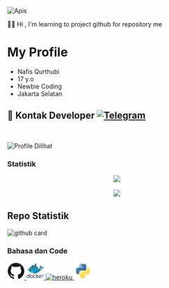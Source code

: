 ![Apis](https://telegra.ph/file/c48d71e43557485f94474.jpg)

👋🏻 Hi , I'm learning to project github for repository me

# My Profile

* Nafis Qurthubi 
* 17 y.o
* Newbie Coding
* Jakarta Selatan

## 📨 Kontak Developer [![Telegram](https://img.shields.io/badge/telegram-1b77FF.svg?style=for-the-badge&logo=telegram)](https://t.me/tzypis) 
<br>

![Profile Dilihat](https://komarev.com/ghpvc/?username=apisuserbot&color=blue&style=flat-square&label=Profile+Dilihat)
### Statistik
<p align="center"><a href="https://github.com/apisuserbot"><img src="https://github-readme-stats.vercel.app/api?username=apisuserbot&show_icons=true&theme=radical"></a></p>
<p align="center"><a href="https://github.com/apisuserbot"><img src="https://github-readme-stats.vercel.app/api/top-langs/?username=apisuserbot&theme=radical&layout=compact"></a></p> 

## Repo Statistik
![github card](https://github-readme-stats.vercel.app/api/pin/?username=apisuserbot&repo=apisuserbot.github.io&theme=dark)

   <h3 align="left">Bahasa dan Code</h3>
<p align="left"> <a href="https://www.github.com/" target="_blank"> <img src="https://raw.githubusercontent.com/devicons/devicon/master/icons/github/github-original.svg" alt="github" width="40" height="40"/> </a> <a href="https://www.docker.com/" target="_blank"> <img src="https://raw.githubusercontent.com/devicons/devicon/master/icons/docker/docker-original-wordmark.svg" alt="docker" width="40" height="40"/> </a> <a href="https://heroku.com" target="_blank"> <img src="https://www.vectorlogo.zone/logos/heroku/heroku-icon.svg" alt="heroku" width="40" height="40"/> </a> <a href="https://www.python.org" target="_blank"> <img src="https://raw.githubusercontent.com/devicons/devicon/master/icons/python/python-original.svg" alt="python" width="40" height="40"/> </a> </p>

<p><img align="center" src="https://github-readme-streak-stats.herokuapp.com/?user=apisuserbot&" alt="apisuserbot
